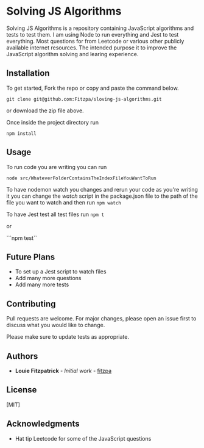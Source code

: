 # Solving JS Algorithms

Solving JS Algorithms is a repository containing JavaScript algorithms and tests to test them.
I am using Node to run everything and Jest to test everything. Most questions for from Leetcode or various other publicly available internet resources.
The intended purpose it to improve the JavaScript algorithm solving and learing experience.

## Installation

To get started, Fork the repo or copy and paste the command below.

```git clone git@github.com:Fitzpa/sloving-js-algorithms.git```

or download the zip file above.

Once inside the project directory run 

```npm install```

## Usage

To run code you are writing you can run 

```node src/WhateverFolderContainsTheIndexFileYouWantToRun```

To have nodemon watch you changes and rerun your code as you're writing it you can change the *watch* script in the package.json file to the path of the file you want to watch and then run 
```npm watch```

To have Jest test all test files run 
```npm t```

or 

```npm test``

## Future Plans
* To set up a Jest script to watch files
* Add many more questions
* Add many more tests

## Contributing
Pull requests are welcome. For major changes, please open an issue first to discuss what you would like to change.

Please make sure to update tests as appropriate.

## Authors

* **Louie Fitzpatrick** - *Initial work* - [fitzpa](https://github.com/fitzpa)

## License
[MIT]

## Acknowledgments
* Hat tip Leetcode for some of the JavaScript questions